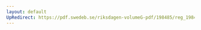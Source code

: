 ```yaml
---
layout: default
UpRedirect: https://pdf.swedeb.se/riksdagen-volumeG-pdf/198485/reg_198485__reg_02.pdf
---
```

